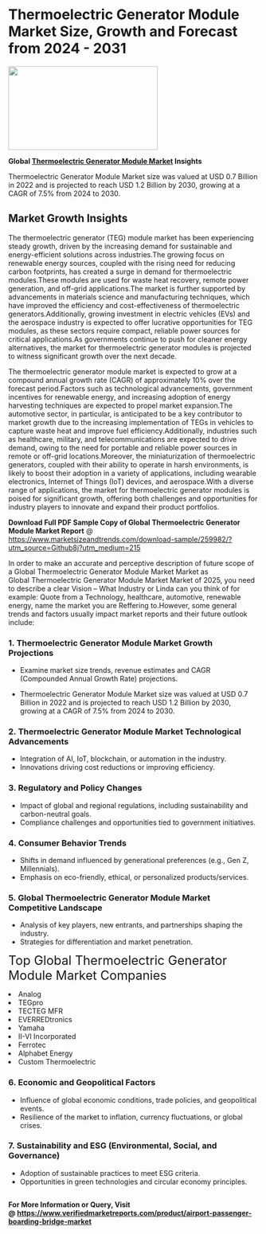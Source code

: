 <H1>Thermoelectric Generator Module Market Size, Growth and Forecast from 2024 - 2031</H1><img class="aligncenter size-medium wp-image-584254" src="https://thirdeyenews.in/wp-content/uploads/2024/09/Global-Market-Research-300x168.jpeg" alt="" width="300" height="168" /><p><strong>Global&nbsp;<a href="https://www.marketsizeandtrends.com/download-sample/259982/?utm_source=Github8j?utm_medium=215">Thermoelectric Generator Module Market</a> Insights</strong></p><p>Thermoelectric Generator Module Market size was valued at USD 0.7 Billion in 2022 and is projected to reach USD 1.2 Billion by 2030, growing at a CAGR of 7.5% from 2024 to 2030.</p><p><h2>Market Growth Insights</h2> <p>The thermoelectric generator (TEG) module market has been experiencing steady growth, driven by the increasing demand for sustainable and energy-efficient solutions across industries.The growing focus on renewable energy sources, coupled with the rising need for reducing carbon footprints, has created a surge in demand for thermoelectric modules.These modules are used for waste heat recovery, remote power generation, and off-grid applications.The market is further supported by advancements in materials science and manufacturing techniques, which have improved the efficiency and cost-effectiveness of thermoelectric generators.Additionally, growing investment in electric vehicles (EVs) and the aerospace industry is expected to offer lucrative opportunities for TEG modules, as these sectors require compact, reliable power sources for critical applications.As governments continue to push for cleaner energy alternatives, the market for thermoelectric generator modules is projected to witness significant growth over the next decade.</p> <p>The thermoelectric generator module market is expected to grow at a compound annual growth rate (CAGR) of approximately 10% over the forecast period.Factors such as technological advancements, government incentives for renewable energy, and increasing adoption of energy harvesting techniques are expected to propel market expansion.The automotive sector, in particular, is anticipated to be a key contributor to market growth due to the increasing implementation of TEGs in vehicles to capture waste heat and improve fuel efficiency.Additionally, industries such as healthcare, military, and telecommunications are expected to drive demand, owing to the need for portable and reliable power sources in remote or off-grid locations.Moreover, the miniaturization of thermoelectric generators, coupled with their ability to operate in harsh environments, is likely to boost their adoption in a variety of applications, including wearable electronics, Internet of Things (IoT) devices, and aerospace.With a diverse range of applications, the market for thermoelectric generator modules is poised for significant growth, offering both challenges and opportunities for industry players to innovate and expand their product portfolios.</p> <p><span class=""><strong>Download Full PDF Sample Copy of Global Thermoelectric Generator Module Market Report</strong> @ <a href="https://www.marketsizeandtrends.com/download-sample/259982/?utm_source=Github8j?utm_medium=215" target="_blank">https://www.marketsizeandtrends.com/download-sample/259982/?utm_source=Github8j?utm_medium=215</a></span></p><p>In order to make an accurate and perceptive description of future scope of a Global&nbsp;Thermoelectric Generator Module Market Market as Global&nbsp;Thermoelectric Generator Module Market Market of 2025, you need to describe a clear Vision &ndash; What Industry or Linda can you think of for example: Quote from a Technology, healthcare, automotive, renewable energy, name the market you are Reffering to.However, some general trends and factors usually impact market reports and their future outlook include:</p><h3>1.&nbsp;<strong>Thermoelectric Generator Module Market Growth Projections</strong></h3><ul><li>Examine market size trends, revenue estimates and CAGR (Compounded Annual Growth Rate) projections.</li><li><p>Thermoelectric Generator Module Market size was valued at USD 0.7 Billion in 2022 and is projected to reach USD 1.2 Billion by 2030, growing at a CAGR of 7.5% from 2024 to 2030.</p></li></ul><h3>2.&nbsp;<strong>Thermoelectric Generator Module Market Technological Advancements</strong></h3><ul><li>Integration of AI, IoT, blockchain, or automation in the industry.</li><li>Innovations driving cost reductions or improving efficiency.</li></ul><h3>3.&nbsp;<strong>Regulatory and Policy Changes</strong></h3><ul><li>Impact of global and regional regulations, including sustainability and carbon-neutral goals.</li><li>Compliance challenges and opportunities tied to government initiatives.</li></ul><h3>4.&nbsp;<strong>Consumer Behavior Trends</strong></h3><ul><li>Shifts in demand influenced by generational preferences (e.g., Gen Z, Millennials).</li><li>Emphasis on eco-friendly, ethical, or personalized products/services.</li></ul><h3>5.&nbsp;<strong>Global Thermoelectric Generator Module Market Competitive Landscape</strong></h3><ul><li>Analysis of key players, new entrants, and partnerships shaping the industry.</li><li>Strategies for differentiation and market penetration.</li></ul><p data-pm-slice="1 1 []"><span style="color: inherit; font-family: inherit; font-size: 25px;">Top Global Thermoelectric Generator Module Market Companies</span></p><div class="" data-test-id=""><p><li>Analog</li><li> TEGpro</li><li> TECTEG MFR</li><li> EVERREDtronics</li><li> Yamaha</li><li> II-VI Incorporated</li><li> Ferrotec</li><li> Alphabet Energy</li><li> Custom Thermoelectric</li></p></div><h3>6.&nbsp;<strong>Economic and Geopolitical Factors</strong></h3><ul><li>Influence of global economic conditions, trade policies, and geopolitical events.</li><li>Resilience of the market to inflation, currency fluctuations, or global crises.</li></ul><h3>7.&nbsp;<strong>Sustainability and ESG (Environmental, Social, and Governance)</strong></h3><ul><li>Adoption of sustainable practices to meet ESG criteria.</li><li>Opportunities in green technologies and circular economy principles.</li></ul><h2><strong style="font-size: 14px;">For More Information or Query, Visit @&nbsp;</strong><a style="background-color: #ffffff; font-size: 14px;" href="https://www.marketsizeandtrends.com/report/thermoelectric-generator-module-market/" target="_blank">https://www.verifiedmarketreports.com/product/airport-passenger-boarding-bridge-market</a></h2>